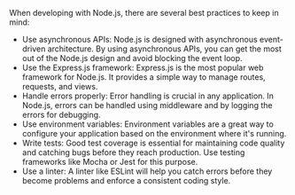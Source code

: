 
When developing with Node.js, there are several best practices to keep in mind:

- Use asynchronous APIs: Node.js is designed with asynchronous event-driven architecture. By using asynchronous APIs, you can get the most out of the Node.js design and avoid blocking the event loop.
- Use the Express.js framework: Express.js is the most popular web framework for Node.js. It provides a simple way to manage routes, requests, and views.
- Handle errors properly: Error handling is crucial in any application. In Node.js, errors can be handled using middleware and by logging the errors for debugging.
- Use environment variables: Environment variables are a great way to configure your application based on the environment where it's running.
- Write tests: Good test coverage is essential for maintaining code quality and catching bugs before they reach production. Use testing frameworks like Mocha or Jest for this purpose.
- Use a linter: A linter like ESLint will help you catch errors before they become problems and enforce a consistent coding style.